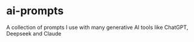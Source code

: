 # ai-prompts
A collection of prompts I use with many generative AI tools like ChatGPT, Deepseek and Claude
